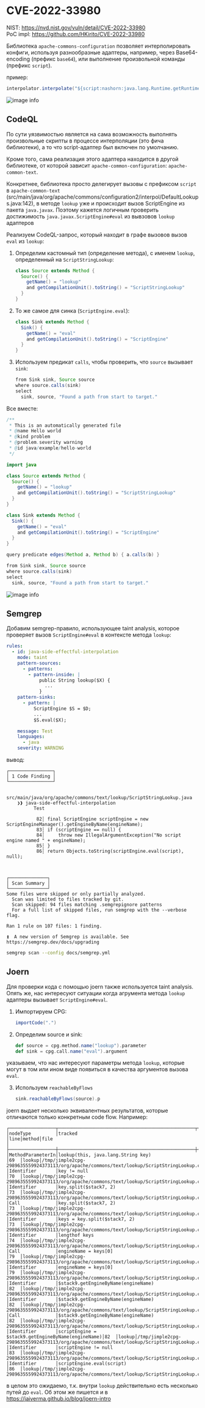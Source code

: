 # CVE-2022-33980

NIST: https://nvd.nist.gov/vuln/detail/CVE-2022-33980<br>
PoC impl: https://github.com/HKirito/CVE-2022-33980

Библиотека `apache-commons-configuration` позволяет интерполировать конфиги, используя разнообразные адаптеры, например, через Base64-encoding (префикс `base64`), или выполнение произвольной команды (префикс `script`).

пример:

```java
interpolator.interpolate("${script:nashorn:java.lang.Runtime.getRuntime().exec('/usr/bin/gnome-calculator')}");
```

![image info](./assets/1/1.png)


## CodeQL

По сути уязвимостью является на сама возможность выполнять произвольные скрипты в процессе интерполяции (это фича библиотеки), а то что script-адаптер был включен по умолчанию.

Кроме того, сама реализация этого адаптера находится в другой библиотеке, от которой зависит `apache-common-configuration`: `apache-common-text`.

Конкретнее, библиотека просто делегирует вызовы с префиксом `script` в `apache-common-text` (src/main/java/org/apache/commons/configuration2/interpol/DefaultLookups.java:142), в методе `lookup` уже и происходит вызов ScriptEngine из пакета `java.javax`. Поэтому кажется логичным проверить достижимость `java.javax.ScriptEngine#eval` из вывзовов `lookup` адаптеров

Реализуем CodeQL-запрос, который находит в графе вызовов вызов `eval` из `lookup`:


1. Определим кастомный тип (определение метода), с именем `lookup`, определенный на `ScriptStringLookup`:

   ```java
   class Source extends Method {
     Source() {
       getName() = "lookup"
       and getCompilationUnit().toString() = "ScriptStringLookup"
     }
   }
   ```

2. То же самое для синка (`ScriptEngine.eval`):

   ```java
   class Sink extends Method {
     Sink() {
       getName() = "eval"
       and getCompilationUnit().toString() = "ScriptEngine"
     }
   }
   ```

3. Используем предикат `calls`, чтобы проверить, что `source` вызывает `sink`:

   ```java
   from Sink sink, Source source
   where source.calls(sink)
   select
     sink, source, "Found a path from start to target."
   ```

Все вместе:

```java
/**
 * This is an automatically generated file
 * @name Hello world
 * @kind problem
 * @problem.severity warning
 * @id java/example/hello-world
 */

import java

class Source extends Method {
  Source() {
    getName() = "lookup"
    and getCompilationUnit().toString() = "ScriptStringLookup"
  }
}

class Sink extends Method {
  Sink() {
    getName() = "eval"
    and getCompilationUnit().toString() = "ScriptEngine"
  }
}

query predicate edges(Method a, Method b) { a.calls(b) }

from Sink sink, Source source
where source.calls(sink)
select
  sink, source, "Found a path from start to target."
```

![image info](./assets/1/2.png)


## Semgrep

Добавим semgrep-правило, использующее taint analysis, которое проверяет вызов `ScriptEngine#eval` в контексте метода `lookup`:

```yaml
rules:
  - id: java-side-effectful-interpolation
    mode: taint
    pattern-sources:
      - patterns:
        - pattern-inside: |
            public String lookup($X) {
              ...
            }
    pattern-sinks:
      - pattern: |
          ScriptEngine $S = $D;
          ...
          $S.eval($X);

    message: Test
    languages:
      - java
    severity: WARNING
```

вывод:

```
┌────────────────┐
│ 1 Code Finding │
└────────────────┘

    src/main/java/org/apache/commons/text/lookup/ScriptStringLookup.java
    ❯❱ java-side-effectful-interpolation
          Test

           82┆ final ScriptEngine scriptEngine = new ScriptEngineManager().getEngineByName(engineName);
           83┆ if (scriptEngine == null) {
           84┆     throw new IllegalArgumentException("No script engine named " + engineName);
           85┆ }
           86┆ return Objects.toString(scriptEngine.eval(script), null);



┌──────────────┐
│ Scan Summary │
└──────────────┘
Some files were skipped or only partially analyzed.
  Scan was limited to files tracked by git.
  Scan skipped: 94 files matching .semgrepignore patterns
  For a full list of skipped files, run semgrep with the --verbose flag.

Ran 1 rule on 107 files: 1 finding.

⏫  A new version of Semgrep is available. See https://semgrep.dev/docs/upgrading
```

```bash
semgrep scan --config docs/semgrep.yml
```

## Joern

Для проверки кода с помощью joern также используется taint analysis. Опять же, нас интересуют ситуации когда агрумента метода `lookup` адаптеры вызывает `ScriptEngine#eval`.

1. Импортируем CPG:

   ```scala
   importCode(".")
   ```

2. Определим source и sink:

   ```scala
   def source = cpg.method.name("lookup").parameter
   def sink = cpg.call.name("eval").argument
   ```

  указываем, что нас интересуют параметры метода `lookup`, которые могут в том или ином виде появиться в качества аргументов вызова `eval`.

3. Используем `reachableByFlows`

   ```scala
   sink.reachableByFlows(source).p
   ```

joern выдает несколько эквивалентных результатов, которые отличаются только конкретным code flow. Например:

```
┌─────────────────┬──────────────────────────────────────────────────┬────┬──────┬───────────────────────────────────────────────────────────────────────────────────────────┐
│nodeType         │tracked                                           │line│method│file                                                                                       │
├─────────────────┼──────────────────────────────────────────────────┼────┼──────┼───────────────────────────────────────────────────────────────────────────────────────────┤
│MethodParameterIn│lookup(this, java.lang.String key)                │69  │lookup│/tmp/jimple2cpg-2989635559924373113/org/apache/commons/text/lookup/ScriptStringLookup.class│
│Identifier       │key != null                                       │70  │lookup│/tmp/jimple2cpg-2989635559924373113/org/apache/commons/text/lookup/ScriptStringLookup.class│
│Identifier       │key.split($stack7, 2)                             │73  │lookup│/tmp/jimple2cpg-2989635559924373113/org/apache/commons/text/lookup/ScriptStringLookup.class│
│Call             │key.split($stack7, 2)                             │73  │lookup│/tmp/jimple2cpg-2989635559924373113/org/apache/commons/text/lookup/ScriptStringLookup.class│
│Identifier       │keys = key.split($stack7, 2)                      │73  │lookup│/tmp/jimple2cpg-2989635559924373113/org/apache/commons/text/lookup/ScriptStringLookup.class│
│Identifier       │lengthof keys                                     │74  │lookup│/tmp/jimple2cpg-2989635559924373113/org/apache/commons/text/lookup/ScriptStringLookup.class│
│Call             │engineName = keys[0]                              │79  │lookup│/tmp/jimple2cpg-2989635559924373113/org/apache/commons/text/lookup/ScriptStringLookup.class│
│Identifier       │engineName = keys[0]                              │79  │lookup│/tmp/jimple2cpg-2989635559924373113/org/apache/commons/text/lookup/ScriptStringLookup.class│
│Identifier       │$stack9.getEngineByName(engineName)               │82  │lookup│/tmp/jimple2cpg-2989635559924373113/org/apache/commons/text/lookup/ScriptStringLookup.class│
│Identifier       │$stack9.getEngineByName(engineName)               │82  │lookup│/tmp/jimple2cpg-2989635559924373113/org/apache/commons/text/lookup/ScriptStringLookup.class│
│Call             │$stack9.getEngineByName(engineName)               │82  │lookup│/tmp/jimple2cpg-2989635559924373113/org/apache/commons/text/lookup/ScriptStringLookup.class│
│Identifier       │scriptEngine = $stack9.getEngineByName(engineName)│82  │lookup│/tmp/jimple2cpg-2989635559924373113/org/apache/commons/text/lookup/ScriptStringLookup.class│
│Identifier       │scriptEngine != null                              │83  │lookup│/tmp/jimple2cpg-2989635559924373113/org/apache/commons/text/lookup/ScriptStringLookup.class│
│Identifier       │scriptEngine.eval(script)                         │86  │lookup│/tmp/jimple2cpg-2989635559924373113/org/apache/commons/text/lookup/ScriptStringLookup.class│
```
в целом это ожидаемо, т.к. внутри `lookup` действительно есть несколько путей до `eval`. Об этом же пишется и в https://jaiverma.github.io/blog/joern-intro

